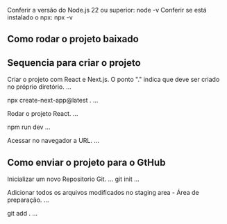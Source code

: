 Conferir a versão do Node.js 22 ou superior: node -v
Conferir se está instalado o npx: npx -v

## Como rodar o projeto baixado

## Sequencia para criar o projeto

Criar o projeto com React e Next.js. O ponto "." indica que deve ser criado no próprio diretório.
...


npx create-next-app@latest .
...

Rodar o projeto React.
...

npm run dev
...

Acessar no navegador a URL.
...

## Como enviar o projeto para o GtHub
Inicializar um novo Repositorio Git.
...
git init
...

Adicionar todos os arquivos modificados no staging area - Área de preparação.
...

git add .
...